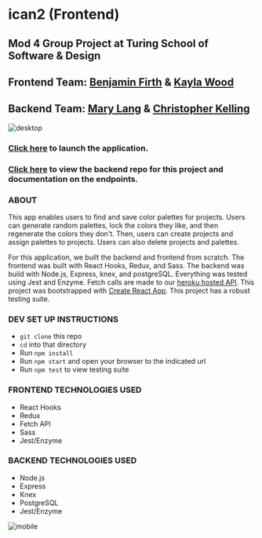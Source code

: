 # ican2 (Frontend)
## Mod 4 Group Project at Turing School of Software & Design
 
## Frontend Team: [Benjamin Firth](https://github.com/benjamin-firth) & [Kayla Wood](https://github.com/kaylaewood)
## Backend Team: [Mary Lang](https://github.com/mcat56) & [Christopher Kelling](https://github.com/cjkelling)

![desktop](https://media.giphy.com/media/elyZrUipCWI2wOTK2m/giphy.gif)

### [Click here](https://colorpickerfrontend.herokuapp.com/) to launch the application.
### [Click here](https://github.com/kaylaewood/palettePickerBackend) to view the backend repo for this project and documentation on the endpoints.

### ABOUT
This app enables users to find and save color palettes for projects. Users can generate random palettes, lock the colors they like, and then regenerate the colors they don't. Then, users can create projects and assign palettes to projects. Users can also delete projects and palettes.

For this application, we built the backend and frontend from scratch. The frontend was built with React Hooks, Redux, and Sass. The backend was build with Node.js, Express, knex, and postgreSQL. Everything was tested using Jest and Enzyme. Fetch calls are made to our [heroku hosted API](http://palettepickerapp.herokuapp.com/api/v1/projects). This project was bootstrapped with [Create React App](https://github.com/facebook/create-react-app). This project has a robust testing suite.

### DEV SET UP INSTRUCTIONS
- `git clone` this repo
- `cd` into that directory
- Run `npm install`
- Run `npm start` and open your browser to the indicated url
- Run `npm test` to view testing suite

### FRONTEND TECHNOLOGIES USED
- React Hooks
- Redux
- Fetch API
- Sass
- Jest/Enzyme

### BACKEND TECHNOLOGIES USED
- Node.js
- Express
- Knex
- PostgreSQL
- Jest/Enzyme

![mobile](https://media.giphy.com/media/XfmjI6FIXWLWGkRM3q/giphy.gif)
